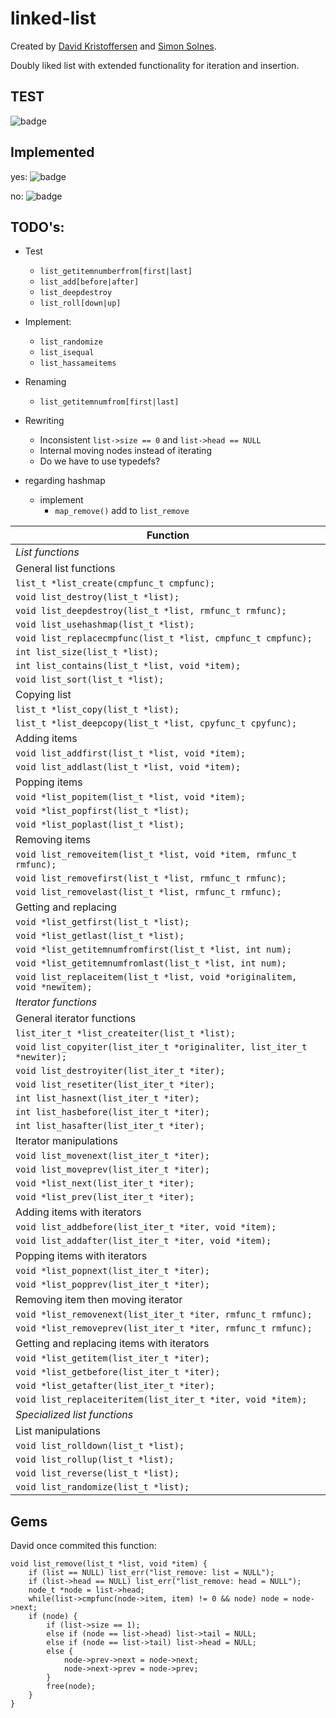 # linked-list

Created by [David Kristoffersen](https://github.com/davidkristoffersen/) and [Simon Solnes](https://github.com/simonsolnes/).

Doubly liked list with extended functionality for iteration and insertion.

## TEST
![badge](https://img.shields.io/badge/start%20witha-whyyyy%3F-brightgreen.svg?style=flat)

## Implemented

yes: ![badge](https://img.shields.io/badge/implemented-yes%3F-brightgreen.svg?style=flat)

no: ![badge](https://img.shields.io/badge/implemented-no%3F-brightred.svg?style=flat)

## TODO's:

* Test
	* `list_getitemnumberfrom[first|last]`
	* `list_add[before|after]`
	* `list_deepdestroy`
	* `list_roll[down|up]`
* Implement:
	* `list_randomize`
	* `list_isequal`
	* `list_hassameitems`
* Renaming
	* `list_getitemnumfrom[first|last]`
* Rewriting
	* Inconsistent `list->size == 0` and `list->head == NULL`
	* Internal moving nodes instead of iterating
	* Do we have to use typedefs?


* regarding hashmap
	* implement
		* `map_remove()` add to `list_remove`

| Function 																	|
|---------------------------------------------------------------------------|
| *List functions*															|
| General list functions													|
| `list_t *list_create(cmpfunc_t cmpfunc);`									|
| `void list_destroy(list_t *list);`										|
| `void list_deepdestroy(list_t *list, rmfunc_t rmfunc);`					|
| `void list_usehashmap(list_t *list);`										|
| `void list_replacecmpfunc(list_t *list, cmpfunc_t cmpfunc);`				|
| `int list_size(list_t *list);`											|
| `int list_contains(list_t *list, void *item);`							|
| `void list_sort(list_t *list);`											|
| Copying list																|
| `list_t *list_copy(list_t *list);`										|
| `list_t *list_deepcopy(list_t *list, cpyfunc_t cpyfunc);`					|
| Adding items																|
| `void list_addfirst(list_t *list, void *item);`							|
| `void list_addlast(list_t *list, void *item);`							|
| Popping items																|
| `void *list_popitem(list_t *list, void *item);`							|
| `void *list_popfirst(list_t *list);`										|
| `void *list_poplast(list_t *list);`										|
| Removing items															|
| `void list_removeitem(list_t *list, void *item, rmfunc_t rmfunc);`		|
| `void list_removefirst(list_t *list, rmfunc_t rmfunc);`					|
| `void list_removelast(list_t *list, rmfunc_t rmfunc);`					|
| Getting and replacing														|
| `void *list_getfirst(list_t *list);`										|
| `void *list_getlast(list_t *list);`										|
| `void *list_getitemnumfromfirst(list_t *list, int num);`					|
| `void *list_getitemnumfromlast(list_t *list, int num);`					|
| `void list_replaceitem(list_t *list, void *originalitem, void *newitem);`	|
| *Iterator functions*														|
| General iterator functions												|
| `list_iter_t *list_createiter(list_t *list);`								|
| `void list_copyiter(list_iter_t *originaliter, list_iter_t *newiter);`	|
| `void list_destroyiter(list_iter_t *iter);`								|
| `void list_resetiter(list_iter_t *iter);`									|
| `int list_hasnext(list_iter_t *iter);`									|
| `int list_hasbefore(list_iter_t *iter);`									|
| `int list_hasafter(list_iter_t *iter);`									|
| Iterator manipulations													|
| `void list_movenext(list_iter_t *iter);`									|
| `void list_moveprev(list_iter_t *iter);`									|
| `void *list_next(list_iter_t *iter);`										|
| `void *list_prev(list_iter_t *iter);`										|
| Adding items with iterators												|
| `void list_addbefore(list_iter_t *iter, void *item);`						|
| `void list_addafter(list_iter_t *iter, void *item);`						|
| Popping items with iterators												|
| `void *list_popnext(list_iter_t *iter);`									|
| `void *list_popprev(list_iter_t *iter);`									|
| Removing item then moving iterator										|
| `void *list_removenext(list_iter_t *iter, rmfunc_t rmfunc);`				|
| `void *list_removeprev(list_iter_t *iter, rmfunc_t rmfunc);`				|
| Getting and replacing items with iterators								|
| `void *list_getitem(list_iter_t *iter);`									|
| `void *list_getbefore(list_iter_t *iter);`								|
| `void *list_getafter(list_iter_t *iter);`									|
| `void list_replaceiteritem(list_iter_t *iter, void *item);`				|
|*Specialized list functions*												|
| List manipulations														|
| `void list_rolldown(list_t *list);`										|
| `void list_rollup(list_t *list);`											|
| `void list_reverse(list_t *list);`										|
| `void list_randomize(list_t *list);`										|

## Gems

David once commited this function:

```
void list_remove(list_t *list, void *item) {
	if (list == NULL) list_err("list_remove: list = NULL");
	if (list->head == NULL) list_err("list_remove: head = NULL");
	node_t *node = list->head;	
	while(list->cmpfunc(node->item, item) != 0 && node) node = node->next;
	if (node) {
		if (list->size == 1);
		else if (node == list->head) list->tail = NULL;
		else if (node == list->tail) list->head = NULL;
		else {
			node->prev->next = node->next;
			node->next->prev = node->prev;
		}
		free(node);
	}
}
```
